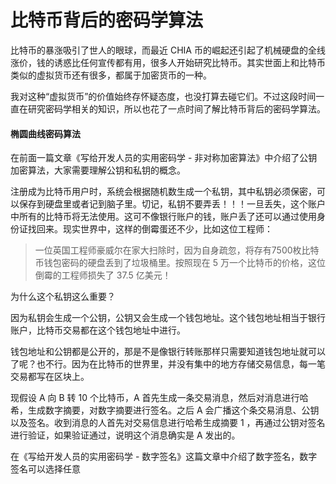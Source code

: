 # 比特币背后的密码学算法

比特币的暴涨吸引了世人的眼球，而最近 CHIA 币的崛起还引起了机械硬盘的全线涨价，钱的诱惑比任何宣传都有用，很多人开始研究比特币。其实世面上和比特币类似的虚拟货币还有很多，都属于加密货币的一种。

我对这种“虚拟货币”的价值始终存怀疑态度，也没打算去碰它们。不过这段时间一直在研究密码学相关的知识，所以也花了一点时间了解比特币背后的密码学算法。

#### 椭圆曲线密码算法

在前面一篇文章《写给开发人员的实用密码学 - 非对称加密算法》中介绍了公钥加密算法，大家需要理解公钥和私钥的概念。

注册成为比特币用户时，系统会根据随机数生成一个私钥，其中私钥必须保密，可以保存到硬盘里或者记到脑子里。切记，私钥不要弄丢！！！一旦丢失，这个账户中所有的比特币将无法使用。这可不像银行账户的钱，账户丢了还可以通过使用身份证找回来。现实世界中，这样的倒霉蛋还不少，比如这位工程师：

> 一位英国工程师豪威尔在家大扫除时，因为自身疏忽，将存有7500枚比特币钱包密码的硬盘丢到了垃圾桶里。按照现在 5 万一个比特币的价格，这位倒霉的工程师损失了 37.5 亿美元！

为什么这个私钥这么重要？

因为私钥会生成一个公钥，公钥又会生成一个钱包地址。这个钱包地址相当于银行账户，比特币交易都在这个钱包地址中进行。

钱包地址和公钥都是公开的，那是不是像银行转账那样只需要知道钱包地址就可以了呢？也不行。因为在比特币的世界里，并没有集中的地方存储交易信息，每一笔交易都写在区块上。

现假设 A 向 B 转 10 个比特币，A 首先生成一条交易消息，然后对消息进行哈希，生成数字摘要，对数字摘要进行签名。之后 A 会广播这个条交易消息、公钥以及签名。收到消息的人首先对交易信息进行哈希生成摘要 1 ，再通过公钥对签名进行验证，如果验证通过，说明这个消息确实是 A 发出的。

在《写给开发人员的实用密码学 - 数字签名》这篇文章中介绍了数字签名，数字签名可以选择任意